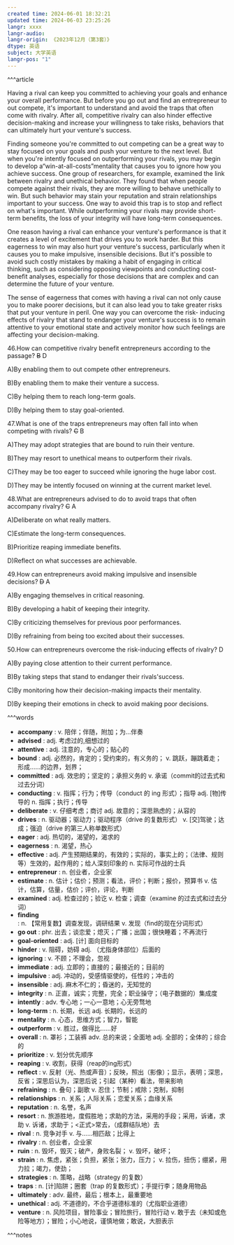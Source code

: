 ```yaml
---
created time: 2024-06-01 18:32:21
updated time: 2024-06-03 23:25:26
langr: xxxx
langr-audio: 
langr-origin: 《2023年12月（第3套）》
dtype: 英语
subject: 大学英语
langr-pos: "1"
---
```


^^^article

Having a rival can keep you committed to achieving your goals and enhance your overall performance. But before you go out and find an entrepreneur to out compete, it's important to understand and avoid the traps that often come with rivalry. After all, competitive rivalry can also hinder effective decision-making and increase your willingness to take risks, behaviors that can ultimately hurt your venture's success.

Finding someone you're committed to out competing can be a great way to stay focused on your goals and push your venture to the next level. But when you're intently focused on outperforming your rivals, you may begin to develop a“win-at-all-costs”mentality that causes you to ignore how you achieve success. One group of researchers, for example, examined the link between rivalry and unethical behavior. They found that when people compete against their rivals, they are more willing to behave unethically to win. But such behavior may stain your reputation and strain relationships important to your success. One way to avoid this trap is to stop and reflect on what's important. While outperforming your rivals may provide short-term benefits, the loss of your integrity will have long-term consequences.

One reason having a rival can enhance your venture's performance is that it creates a level of excitement that drives you to work harder. But this eagerness to win may also hurt your venture's success, particularly when it causes you to make impulsive, insensible decisions. But it's possible to avoid such costly mistakes by making a habit of engaging in critical thinking, such as considering opposing viewpoints and conducting cost-benefit analyses, especially for those decisions that are complex and can determine the future of your venture.

The sense of eagerness that comes with having a rival can not only cause you to make poorer decisions, but it can also lead you to take greater risks that put your venture in peril. One way you can overcome the risk- inducing effects of rivalry that stand to endanger your venture's success is to remain attentive to your emotional state and actively monitor how such feelings are affecting your decision-making.

46.How can competitive rivalry benefit entrepreneurs according to the passage? ~~B~~ D

A)By enabling them to out compete other entrepreneurs.

B)By enabling them to make their venture a success.

C)By helping them to reach long-term goals.

D)By helping them to stay goal-oriented.

47.What is one of the traps entrepreneurs may often fall into when competing with rivals? ~~C~~ B

A)They may adopt strategies that are bound to ruin their venture.

B)They may resort to unethical means to outperform their rivals.

C)They may be too eager to succeed while ignoring the huge labor cost.

D)They may be intently focused on winning at the current market level.

48.What are entrepreneurs advised to do to avoid traps that often accompany rivalry? ~~C~~ A

A)Deliberate on what really matters.

C)Estimate the long-term consequences.

B)Prioritize reaping immediate benefits.

D)Reflect on what successes are achievable.

49.How can entrepreneurs avoid making impulsive and insensible decisions? ~~D~~ A

A)By engaging themselves in critical reasoning.

B)By developing a habit of keeping their integrity.

C)By criticizing themselves for previous poor performances.

D)By refraining from being too excited about their successes.

50.How can entrepreneurs overcome the risk-inducing effects of rivalry? D

A)By paying close attention to their current performance.

B)By taking steps that stand to endanger their rivals'success.

C)By monitoring how their decision-making impacts their mentality.

D)By keeping their emotions in check to avoid making poor decisions.

^^^words
+ **accompany** : v. 陪伴；伴随，附加；为...伴奏
+ **advised** : adj. 考虑过的,细想过的
+ **attentive** : adj. 注意的，专心的；贴心的
+ **bound** : adj. 必然的，肯定的；受约束的，有义务的；
v. 跳跃，蹦跳着走；形成……的边界，划界；
+ **committed** : adj. 效忠的；坚定的；承担义务的
v. 承诺（commit的过去式和过去分词）
+ **conducting** : v. 指挥；行为；传导（conduct 的 ing 形式）；指导
adj. [物]传导的
n. 指挥；执行；传导
+ **deliberate** : v. 仔细考虑；商讨
adj. 故意的；深思熟虑的；从容的
+ **drives** : n. 驱动器；驱动力；驱动程序（drive 的复数形式）
v. [交]驾驶；达成；强迫（drive 的第三人称单数形式）
+ **eager** : adj. 热切的，渴望的，渴求的
+ **eagerness** : n. 渴望，热心
+ **effective** : adj. 产生预期结果的，有效的；实际的，事实上的；（法律、规则等）生效的，起作用的；给人深刻印象的
n. 实际可作战的士兵
+ **entrepreneur** : n. 创业者，企业家
+ **estimate** : n. 估计；估价；预测；看法，评价；判断；报价，预算书
v. 估计，估算，估量，估价；评价，评论，判断
+ **examined** : adj. 检查过的；验讫
v. 检查；调查（examine 的过去式和过去分词）
+ **finding** : n. 【常用复数】调查发现，调研结果
v. 发现（find的现在分词形式）
+ **go out** : phr. 出去；谈恋爱；熄灭；广播；出国；很快睡着；不再流行
+ **goal-oriented** : adj. [计] 面向目标的
+ **hinder** : v. 阻碍，妨碍
adj. （尤指身体部位）后面的
+ **ignoring** : v. 不顾；不理会，忽视
+ **immediate** : adj. 立即的；直接的；最接近的；目前的
+ **impulsive** : adj. 冲动的，受感情驱使的，任性的；冲击的
+ **insensible** : adj. 麻木不仁的；昏迷的，无知觉的
+ **integrity** : n. 正直，诚实；完整，完全；职业操守；（电子数据的）集成度
+ **intently** : adv. 专心地；一心一意地；心无旁骛地
+ **long-term** : n. 长期，长远
adj. 长期的，长远的
+ **mentality** : n. 心态，思维方式；智力，智能
+ **outperform** : v. 胜过，做得比……好
+ **overall** : n. 罩衫；工装裤
adv. 总的来说；全面地
adj. 全部的；全体的；综合的
+ **prioritize** : v. 划分优先顺序
+ **reaping** : v. 收割，获得（reap的ing形式）
+ **reflect** : v. 反射（光、热或声音）；反映，照出（影像）；显示，表明；深思，反省；深思后认为，深思后说；引起（某种）看法，带来影响
+ **refraining** : n. 叠句；副歌
v. 忍住；节制；戒除；克制，抑制
+ **relationships** : n. 关系；人际关系；恋爱关系；血缘关系
+ **reputation** : n. 名誉，名声
+ **resort** : n. 旅游胜地，度假胜地；求助的方法，采用的手段；采用，诉诸，求助
v. 诉诸，求助于；<正式>常去，（成群结队地）去
+ **rival** : n. 竞争对手
v. 与……相匹敌；比得上
+ **rivalry** : n. 创业者，企业家
+ **ruin** : n. 毁坏，毁灭；破产，身败名裂；
v. 毁坏，破坏；
+ **strain** : n. 焦虑，紧张；负担，紧张；张力，压力；
v. 拉伤，扭伤；绷紧，用力拉；竭力，使劲；
+ **strategies** : n. 策略，战略（strategy 的复数）
+ **traps** : n. [计]陷阱；圈套（trap 的复数形式）；手提行李；随身用物品
+ **ultimately** : adv. 最终，最后；根本上，最重要地
+ **unethical** : adj. 不道德的，不合乎道德标准的（尤指职业道德）
+ **venture** : n. 风险项目，冒险事业；冒险旅行，冒险行动
v. 敢于去（未知或危险等地方）；冒险；小心地说，谨慎地做；敢说，大胆表示

^^^notes

